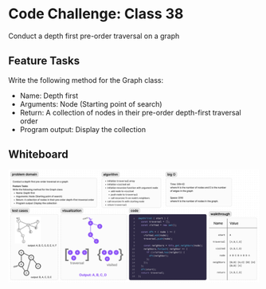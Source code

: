 # Code Challenge: Class 38

Conduct a depth first pre-order traversal on a graph

## Feature Tasks

Write the following method for the Graph class:

- Name: Depth first
- Arguments: Node (Starting point of search)
- Return: A collection of nodes in their pre-order depth-first traversal order
- Program output: Display the collection

## Whiteboard

![breadth-first-whiteboard](whiteboard.png)
